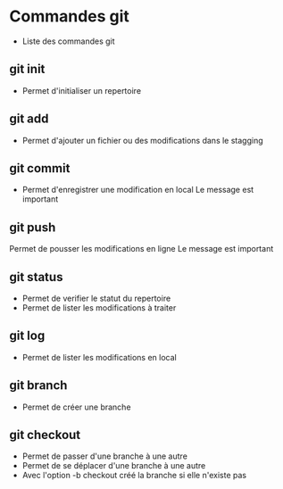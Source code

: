﻿# Commandes git
- Liste des commandes git
## git init
- Permet d'initialiser un repertoire
## git add
- Permet d'ajouter un fichier ou des modifications dans le stagging
## git commit
- Permet d'enregistrer une  modification en local
Le message est important
## git push
Permet de pousser les modifications en ligne
Le message est important
## git status
- Permet de verifier le statut du repertoire
- Permet de lister les modifications à traiter
## git log
- Permet de lister les modifications en local
## git branch
- Permet de créer une branche
## git checkout
- Permet de passer d'une branche à une autre
- Permet de se déplacer d'une branche à une autre
- Avec l'option -b checkout créé la branche si elle n'existe pas
